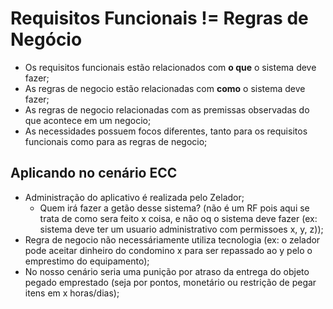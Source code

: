 # Requisitos Funcionais != Regras de Negócio

- Os requisitos funcionais estão relacionados com **o que** o sistema deve fazer;
- As regras de negocio estão relacionadas com **como** o sistema deve fazer;
- As regras de negocio relacionadas com as premissas observadas do que acontece em um negocio;
- As necessidades possuem focos diferentes, tanto para os requisitos funcionais como para as regras de negocio;

## Aplicando no cenário ECC

- Administração do aplicativo é realizada pelo Zelador;
    - Quem irá fazer a getão desse sistema? (não é um RF pois aqui se trata de como sera feito x coisa, e não oq o sistema deve fazer (ex: sistema deve ter um usuario administrativo com permissoes x, y, z));
- Regra de negocio não necessáriamente utiliza tecnologia (ex: o zelador pode aceitar dinheiro do condomino x para ser repassado ao y pelo o emprestimo do equipamento);
- No nosso cenário seria uma punição por atraso da entrega do objeto pegado emprestado (seja por pontos, monetário ou restrição de pegar itens em x horas/dias);